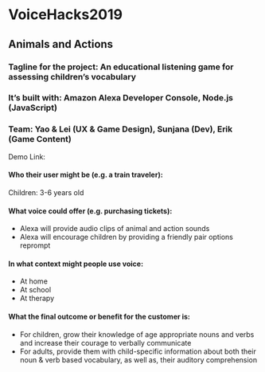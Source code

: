 # VoiceHacks2019
## Animals and Actions 

### Tagline for the project: An educational listening game for assessing children’s vocabulary
### It’s built with: Amazon Alexa Developer Console, Node.js (JavaScript)
### Team: Yao & Lei (UX & Game Design), Sunjana (Dev), Erik (Game Content)

Demo Link: 

#### Who their user might be (e.g. a train traveler):
Children: 3-6 years old
#### What voice could offer (e.g. purchasing tickets):
- Alexa will provide audio clips of animal and action sounds
- Alexa will encourage children by providing a friendly pair options reprompt
#### In what context might people use voice:
- At home
- At school
- At therapy
#### What the final outcome or benefit for the customer is:
- For children, grow their knowledge of age appropriate nouns and verbs and increase their courage to verbally communicate
- For adults, provide them with child-specific information about both their noun & verb based vocabulary, as well as, their auditory comprehension
